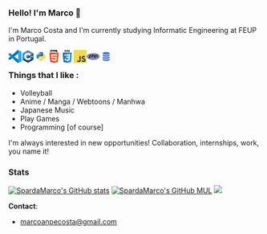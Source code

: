 ### Hello! I'm Marco 👋

I'm Marco Costa and I'm currently studying Informatic Engineering at FEUP in Portugal. 

<img align="left" alt="Visual Studio Code" width="26px" src="https://raw.githubusercontent.com/github/explore/80688e429a7d4ef2fca1e82350fe8e3517d3494d/topics/visual-studio-code/visual-studio-code.png" />
<img align="left" alt="C++" width="26px" src="https://raw.githubusercontent.com/github/explore/80688e429a7d4ef2fca1e82350fe8e3517d3494d/topics/cpp/cpp.png" />
<img align="left" alt="Py" width="26px" src="https://raw.githubusercontent.com/github/explore/80688e429a7d4ef2fca1e82350fe8e3517d3494d/topics/python/python.png" />
<img align="left" alt="HTML5" width="26px" src="https://raw.githubusercontent.com/github/explore/80688e429a7d4ef2fca1e82350fe8e3517d3494d/topics/html/html.png" />
<img align="left" alt="CSS3" width="26px" src="https://raw.githubusercontent.com/github/explore/80688e429a7d4ef2fca1e82350fe8e3517d3494d/topics/css/css.png" />
<img align="left" alt="JavaScript" width="26px" src="https://raw.githubusercontent.com/github/explore/80688e429a7d4ef2fca1e82350fe8e3517d3494d/topics/javascript/javascript.png" />
<img align="left" alt="PHP" width="26px" src="https://raw.githubusercontent.com/github/explore/80688e429a7d4ef2fca1e82350fe8e3517d3494d/topics/php/php.png" />
<img align="left" alt="SQL" width="26px" src="https://raw.githubusercontent.com/github/explore/80688e429a7d4ef2fca1e82350fe8e3517d3494d/topics/sql/sql.png" />
<br> 

### Things that I like :
- Volleyball
- Anime / Manga / Webtoons / Manhwa
- Japanese Music
- Play Games 
- Programming [of course] 

I'm always interested in new opportunities! Collaboration, internships, work, you name it!

### Stats 
 
 [![SpardaMarco's GitHub stats](https://github-readme-stats.vercel.app/api?username=SpardaMarco&count_private=true&show_icons=true&theme=tokyonight)](https://github.com/anuraghazra/github-readme-stats)
 [![SpardaMarco's GitHub MUL](https://github-readme-stats.vercel.app/api/top-langs/?username=SpardaMarco&hide_progress=true&layout=compact&langs_count=7&theme=tokyonight)](https://github.com/anuraghazra/github-readme-stats)
 ![](https://komarev.com/ghpvc/?username=SpardaMarco&label=Visits&color=b88ceb)
 
__Contact__: 
- marcoanpecosta@gmail.com  
